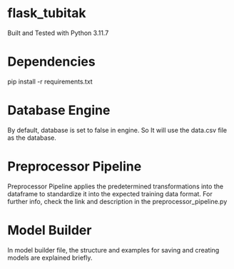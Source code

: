 # flask_tubitak
Built and Tested with Python 3.11.7

# Dependencies
pip install -r requirements.txt 

# Database Engine
By default, database is set to false in engine. So It will use the data.csv file as the database.

# Preprocessor Pipeline
Preprocessor Pipeline applies the predetermined transformations into the dataframe to standardize it into the expected training data format. For further info, check the link and description in the preprocessor_pipeline.py

# Model Builder
In model builder file, the structure and examples for saving and creating models are explained briefly.
